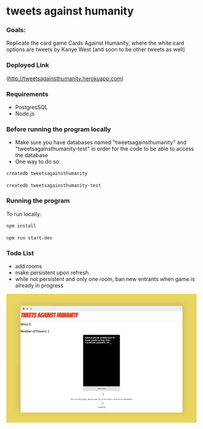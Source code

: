 # tweets against humanity

### Goals: 
Replicate the card game Cards Against Humanity, where the white card options are tweets by Kanye West (and soon to be other tweets as well)

### Deployed Link
(http://tweetsagainsthumanity.herokuapp.com)

### Requirements
* PostgresSQL
* Node.js

### Before running the program locally
* Make sure you have databases named "tweetsagainsthumanity" and "tweetsagainsthumanity-test" in order for the code to be able to access the database
* One way to do so:
```
createdb tweetsagainsthumanity

createdb tweetsagainsthumanity-test
```

### Running the program
To run locally:
```
npm install

npm run start-dev
```
### Todo List
* add rooms
* make persistent upon refresh
* while not persistent and only one room, ban new entrants when game is already in progress

![alt text](https://github.com/AAAhdoot/tweetsagainsthumanity/blob/master/screenshot.png)



